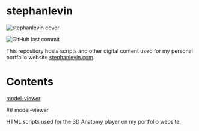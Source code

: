 # stephanlevin

![stephanlevin cover](https://cdn.prod.website-files.com/626ba8650339566bf7b2bacd/647d788a8a1b4d7414f136de_23ZB_Narcissus_4K-01.jpg)

![GitHub last commit](https://img.shields.io/github/last-commit/montevideo313/stephanlevin)

This repository hosts scripts and other digital content used for my personal portfolio website [stephanlevin.com](https://ww.stephanlevin.com).

# Contents
[model-viewer](#modelviewer)

<a name="modelviewer"/>
## model-viewer

HTML scripts used for the 3D Anatomy player on my portfolio website.
